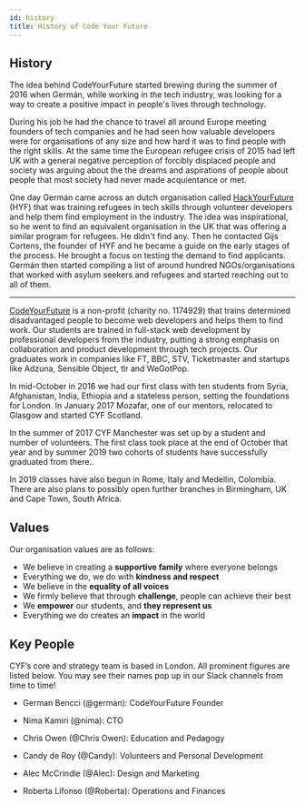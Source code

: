 ```yaml
---
id: history
title: History of Code Your Future
---
```


## History

The idea behind CodeYourFuture started brewing during the summer of 2016 when Germán, while working in the tech industry, was looking for a way to create a positive impact in people's lives through technology.

During his job he had the chance to travel all around Europe meeting founders of tech companies and he had seen how valuable developers were for organisations of any size and how hard it was to find people with the right skills. At the same time the European refugee crisis of 2015 had left UK with a general negative perception of forcibly displaced people and society was arguing about the the dreams and aspirations of people about people that most society had never made acquientance or met.

One day Germán came across an dutch organisation called [HackYourFuture](https://www.hackyourfuture.net/) (HYF) that was training refugees in tech skills through volunteer developers and help them find employment in the industry. The idea was inspirational, so he went to find an equivalent organisation in the UK that was offering a similar program for refugees. He didn't find any. Then he contacted Gijs Cortens, the founder of HYF and he became a guide on the early stages of the process. He brought a focus on testing the demand to find applicants. Germán then started compiling a list of around hundred NGOs/organisations that worked with asylum seekers and refugees and started reaching out to all of them.

-----

[CodeYourFuture](https://codeyourfuture.io/) is a non-profit (charity no. 1174929) that trains determined disadvantaged people to become web developers and helps them to find work. Our students are trained in full-stack web development by professional developers from the industry, putting a strong emphasis on collaboration and product development through tech projects. Our graduates work in companies like FT, BBC, STV, Ticketmaster and startups like Adzuna, Sensible Object, tlr and WeGotPop.

In mid-October in 2016 we had our first class with ten students from Syria, Afghanistan, India, Ethiopia and a stateless person, setting the foundations for London. In January 2017 Mozafar, one of our mentors, relocated to Glasgow and started CYF Scotland.

In the summer of 2017 CYF Manchester was set up by a student and number of volunteers. The first class took place at the end of October that year and by summer 2019 two cohorts of students have successfully graduated from there..

In 2019 classes have also begun in Rome, Italy and Medellin, Colombia. There are also plans to possibly open further branches in Birmingham, UK and Cape Town, South Africa.

## Values

Our organisation values are as follows:

- We believe in creating a **supportive family** where everyone belongs
- Everything we do, we do with **kindness and respect**
- We believe in the **equality of all voices**
- We firmly believe that through **challenge**, people can achieve their best
- We **empower** our students, and **they represent us** 
- Everything we do creates an **impact** in the world

## Key People

CYF’s core and strategy team is based in London. All prominent figures are listed below. You may see their names pop up in our Slack channels from time to time!

- German Bencci (@german): CodeYourFuture Founder

- Nima Kamiri (@nima): CTO

- Chris Owen (@Chris Owen): Education and Pedagogy

- Candy de Roy (@Candy): Volunteers and Personal Development

- Alec McCrindle (@Alec): Design and Marketing

- Roberta Lifonso (@Roberta): Operations and Finances